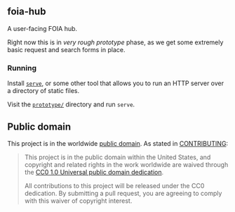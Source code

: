 ## foia-hub

A user-facing FOIA hub.

Right now this is in *very rough prototype* phase, as we get some extremely basic request and search forms in place.

### Running

Install [`serve`](https://www.npmjs.org/package/serve), or some other tool that allows you to run an HTTP server over a directory of static files.

Visit the [`prototype/`](prototype) directory and run `serve`.

## Public domain

This project is in the worldwide [public domain](LICENSE.md). As stated in [CONTRIBUTING](CONTRIBUTING.md):

> This project is in the public domain within the United States, and copyright and related rights in the work worldwide are waived through the [CC0 1.0 Universal public domain dedication](https://creativecommons.org/publicdomain/zero/1.0/).
>
> All contributions to this project will be released under the CC0 dedication. By submitting a pull request, you are agreeing to comply with this waiver of copyright interest.
